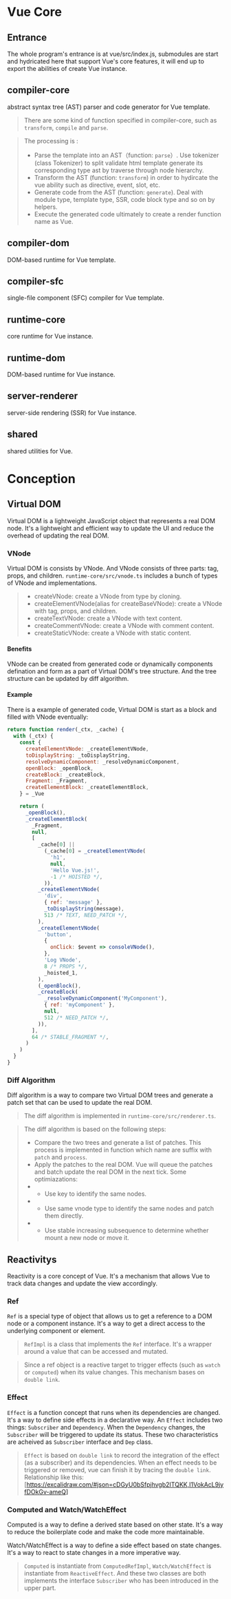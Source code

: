 # Vue Core

## Entrance

The whole program's entrance is at vue/src/index.js, submodules are start and hydricated here that support Vue's core features, it will end up to export the abilities of create Vue instance.

## compiler-core

abstract syntax tree (AST) parser and code generator for Vue template.

> There are some kind of function specified in compiler-core, such as `transform`, `compile` and `parse`.

> The processing is :
>
> - Parse the template into an AST（function: `parse`）. Use tokenizer (class Tokenizer) to split validate html template generate its corresponding type ast by traverse through node hierarchy.
> - Transform the AST (function: `transform`) in order to hydircate the vue ability such as directive, event, slot, etc.
> - Generate code from the AST (function: `generate`). Deal with module type, template type, SSR, code block type and so on by helpers.
> - Execute the generated code ultimately to create a render function name as Vue.

## compiler-dom

DOM-based runtime for Vue template.

## compiler-sfc

single-file component (SFC) compiler for Vue template.

## runtime-core

core runtime for Vue instance.

## runtime-dom

DOM-based runtime for Vue instance.

## server-renderer

server-side rendering (SSR) for Vue instance.

## shared

shared utilities for Vue.

# Conception

## Virtual DOM

Virtual DOM is a lightweight JavaScript object that represents a real DOM node. It's a lightweight and efficient way to update the UI and reduce the overhead of updating the real DOM.

### VNode

Virtual DOM is consists by VNode. And VNode consists of three parts: tag, props, and children.
`runtime-core/src/vnode.ts` includes a bunch of types of VNode and implementations.

> - createVNode: create a VNode from type by cloning.
> - createElementVNode(alias for createBaseVNode): create a VNode with tag, props, and children.
> - createTextVNode: create a VNode with text content.
> - createCommentVNode: create a VNode with comment content.
> - createStaticVNode: create a VNode with static content.

#### Benefits

VNode can be created from generated code or dynamically components defination and form as a part of Virtual DOM's tree structure. And the tree structure can be updated by diff algorithm.

#### Example

There is a example of generated code, Virtual DOM is start as a block and filled with VNode eventually:

```javascript
return function render(_ctx, _cache) {
  with (_ctx) {
    const {
      createElementVNode: _createElementVNode,
      toDisplayString: _toDisplayString,
      resolveDynamicComponent: _resolveDynamicComponent,
      openBlock: _openBlock,
      createBlock: _createBlock,
      Fragment: _Fragment,
      createElementBlock: _createElementBlock,
    } = _Vue

    return (
      _openBlock(),
      _createElementBlock(
        _Fragment,
        null,
        [
          _cache[0] ||
            (_cache[0] = _createElementVNode(
              'h1',
              null,
              'Hello Vue.js!',
              -1 /* HOISTED */,
            )),
          _createElementVNode(
            'div',
            { ref: 'message' },
            _toDisplayString(message),
            513 /* TEXT, NEED_PATCH */,
          ),
          _createElementVNode(
            'button',
            {
              onClick: $event => consoleVNode(),
            },
            'Log VNode',
            8 /* PROPS */,
            _hoisted_1,
          ),
          (_openBlock(),
          _createBlock(
            _resolveDynamicComponent('MyComponent'),
            { ref: 'myComponent' },
            null,
            512 /* NEED_PATCH */,
          )),
        ],
        64 /* STABLE_FRAGMENT */,
      )
    )
  }
}
```

### Diff Algorithm

Diff algorithm is a way to compare two Virtual DOM trees and generate a patch set that can be used to update the real DOM.

> The diff algorithm is implemented in `runtime-core/src/renderer.ts`.

> The diff algorithm is based on the following steps:
>
> - Compare the two trees and generate a list of patches. This process is implemented in function which name are suffix with `patch` and `process`.
> - Apply the patches to the real DOM. Vue will queue the patches and batch update the real DOM in the next tick. Some optimiazations:
> - - Use key to identify the same nodes.
> - - Use same vnode type to identify the same nodes and patch them directly.
> - - Use stable increasing subsequence to determine whether mount a new node or move it.

## Reactivitys

Reactivity is a core concept of Vue. It's a mechanism that allows Vue to track data changes and update the view accordingly.

### Ref

`Ref` is a special type of object that allows us to get a reference to a DOM node or a component instance. It's a way to get a direct access to the underlying component or element.

> `RefImpl` is a class that implements the `Ref` interface. It's a wrapper around a value that can be accessed and mutated.

> Since a ref object is a reactive target to trigger effects (such as `watch` or `computed`) when its value changes. This mechanism bases on `double link`.

### Effect

`Effect` is a function concept that runs when its dependencies are changed. It's a way to define side effects in a declarative way. An `Effect` includes two things: `Subscriber` and `Dependency`. When the `Dependency` changes, the `Subscriber` will be triggered to update its status. These two characteristics are acheived as `Subscriber` interface and `Dep` class.

> `Effect` is based on `double link` to record the integration of the effect (as a subscriber) and its dependencies. When an effect needs to be triggered or removed, vue can finish it by tracing the `double link`.
> Relationship like this: [https://excalidraw.com/#json=cDGyU0bSfpjhvgb2ITQKK,I1VokAcL9jyfDOkGv-ameQ]

### Computed and Watch/WatchEffect

Computed is a way to define a derived state based on other state. It's a way to reduce the boilerplate code and make the code more maintainable.

Watch/WatchEffect is a way to define a side effect based on state changes. It's a way to react to state changes in a more imperative way.

> `Computed` is instantiate from `ComputedRefImpl`, `Watch/WatchEffect` is instantiate from `ReactiveEffect`. And these two classes are both implements the interface `Subscriber` who has been introduced in the upper part.
